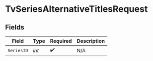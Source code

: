 # TvSeriesAlternativeTitlesRequest


## Fields

| Field              | Type               | Required           | Description        |
| ------------------ | ------------------ | ------------------ | ------------------ |
| `SeriesID`         | *int*              | :heavy_check_mark: | N/A                |